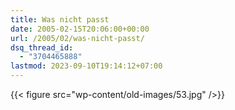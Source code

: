 ```yaml
---
title: Was nicht passt
date: 2005-02-15T20:06:00+00:00
url: /2005/02/was-nicht-passt/
dsq_thread_id:
  - "3704465888"
lastmod: 2023-09-10T19:14:12+07:00
---
```

{{< figure src="wp-content/old-images/53.jpg" />}}
